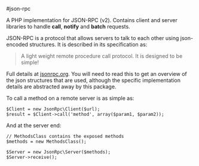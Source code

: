 #json-rpc

A PHP implementation for JSON-RPC (v2). Contains client and server libraries to handle **call**, **notify** and **batch** requests.

JSON-RPC  is a protocol that allows servers to talk to each other using json-encoded structures. It is described in its specification as:

> A light weight remote procedure call protocol. It is designed to be simple!

Full details at [jsonrpc.org][json-spec]. You will need to read this to get an overview of the json structures that are used, although the specific implementation details are abstracted away by this package.

To call a method on a remote server is as simple as:

    $Client = new JsonRpc\Client($url);
    $result = $Client->call('method', array($param1, $param2));

And at the server end:

    // MethodsClass contains the exposed methods
    $methods = new MethodsClass();

    $Server = new JsonRpc\Server($methods);
    $Server->receive();




  [json-spec]: http://www.jsonrpc.org/
